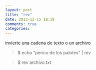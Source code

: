 ```yaml
---
layout: post
title: "rev"
date: 2013-12-15 18:18
comments: true
categories: 
---
```

invierte una cadena de texto o un archivo

>$ echo "perico de los palotes" | rev

>$ rev archivo.txt

